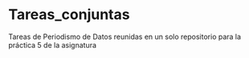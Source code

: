# Tareas_conjuntas
Tareas de Periodismo de Datos reunidas en un solo repositorio para la práctica 5 de la asignatura
